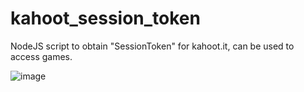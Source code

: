 # kahoot_session_token
NodeJS script to obtain "SessionToken" for kahoot.it, can be used to access games.

![image](https://user-images.githubusercontent.com/117819064/217589181-e9e945c7-8841-49a0-851c-07a1f8af0c70.png)

